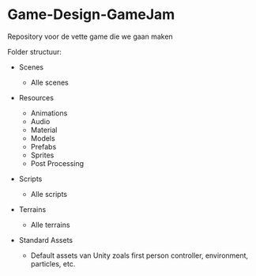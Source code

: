 # Game-Design-GameJam
Repository voor de vette game die we gaan maken



Folder structuur:



- Scenes
  - Alle scenes
  
- Resources
  - Animations
  - Audio
  - Material
  - Models
  - Prefabs
  - Sprites
  - Post Processing
  
- Scripts
  - Alle scripts
  
- Terrains
  - Alle terrains
  
  
- Standard Assets
  - Default assets van Unity zoals first person controller, environment, particles, etc.
